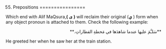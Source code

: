 55. Prepositions
================

Which end with Alif MaQsura,**(** **ی** **)** will reclaim their
original (**ي** ) form when any object pronoun is attached to them.
Check the following example:

<p dir="rtl">
**سَلـَّمَ عليها عندما شاهدَها في مَحطةِ القطاراتِ.**
</p>

He greeted her when he saw her at the train station.


